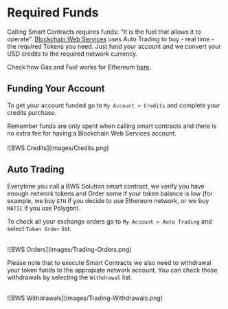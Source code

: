 
# Required Funds

Calling Smart Contracts requires funds: "It is the fuel that allows it to operate". [Blockchain Web Services](https://bws.ninja) uses Auto Trading to buy - real time - the required Tokens you need. Just fund your account and we convert your USD credits to the required network currency.

<aside class="notice">
Check how Gas and Fuel works for Ethereum <a href="https://ethereum.org/en/developers/docs/gas/" target="_blank">here</a>.
</aside>

## Funding Your Account

To get your account funded go to `My Account > Credits` and complete your credits purchase.

<aside class="warning">
Remember funds are only spent when calling smart contracts and there is no extra fee for having a Blockchain Web Services account.
</aside>

<br/>
![BWS Credits](images/Credits.png)



## Auto Trading

Everytime you call a BWS Solution smart contract, we verify you have enough network tokens and Order some if your token balance is low (for example, we buy `ETH` if you decide to use Ethereum network, or we buy `MATIC` if you use Polygon).

To check all your exchange orders go to `My Account > Auto Trading` and select `Token Order` list.

<br/>
![BWS Orders](images/Trading-Orders.png)

Please note that to execute Smart Contracts we also need to withdrawal your token funds to the appropiate network account. You can check those withdrawals by selecting the `Withdrawal` list.

<br/>
![BWS Withdrawals](images/Trading-Withdrawals.png)

